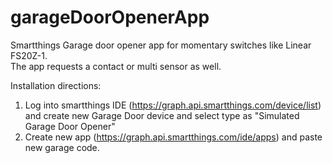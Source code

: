 # garageDoorOpenerApp
Smartthings Garage door opener app for momentary switches like Linear FS20Z-1.  
The app requests a contact or multi sensor as well. 

Installation directions:
1.  Log into smartthings IDE (https://graph.api.smartthings.com/device/list) 
    and create new Garage Door device and select type as "Simulated Garage Door Opener"
2.  Create new app (https://graph.api.smartthings.com/ide/apps) and paste new garage code.
